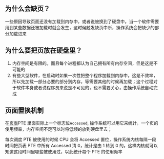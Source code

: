 ## 为什么会缺页？

一些原因导致页面还没有加载到内存中，或者说被换到了硬盘中，当一个软件需要用到某些数据还被加载时就会发生，这时候触发缺页中断，操作系统会把缺少的部分加载进来

## 为什么要把页放在硬盘里？

1. 内存空间是有限的。而且每个进程都认为自己拥有所有内存空间，但是这是不可能的
2. 有些大型软件，在启动时如果一次性把整个程序加载到内存中，这是不效率，所以先加载一部分必要的部分到内存，等需要其他的时候再加载；这个过程对于软件本身或者说程序员来说是不可见的，也不需要关心，由操作系统自动完成

## 页面置换机制

在[页表](./页表.png)PTE 里面实际上一个标志位`Accessed`, 操作系统可以用它来统计，一个页的使用频率，内存空间不足可以时将低频的放到硬盘里去；

每次调度 PTE 被使用的时候 CPU 会将 Accessed 置位，操作系统内核每隔一段时间把页表 PTE 中所有 Accessed 清 0，统计是由 1 转到 0 的，这样内核就可以知道这段时间里哪些被使用过，以此统计每个 PTE 的使用频率
